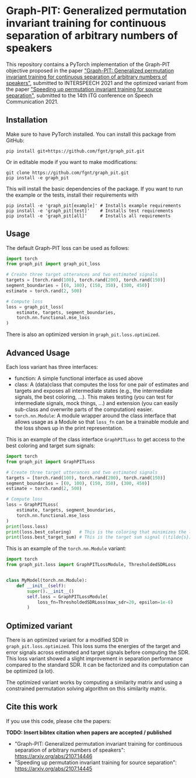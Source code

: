 # Graph-PIT: Generalized permutation invariant training for continuous separation of arbitrary numbers of speakers

This repository contains a PyTorch implementation of the Graph-PIT objective proposed in the paper ["Graph-PIT:
Generalized permutation invariant training for continuous separation of arbitrary numbers of speakers"](https://arxiv.org/abs/2107.14446), submitted to
INTERSPEECH 2021 and the optimized variant from the paper ["Speeding up permutation invariant training for source separation"](https://arxiv.org/abs/2107.14445), submitted to the 14th ITG conference on Speech Communication 2021.

## Installation

Make sure to have PyTorch installed. You can install this package from GitHub:

```shell
pip install git+https://github.com/fgnt/graph_pit.git
```

Or in editable mode if you want to make modifications:

```shell
git clone https://github.com/fgnt/graph_pit.git
pip install -e graph_pit
```

This will install the basic dependencies of the package. 
If you want to run the example or the tests, install their requirements with

```shell
pip install -e 'graph_pit[example]' # Installs example requirements
pip install -e 'graph_pit[test]'    # Installs test requirements
pip install -e 'graph_pit[all]'     # Installs all requirements
```
## Usage

The default Graph-PIT loss can be used as follows:

```python
import torch
from graph_pit import graph_pit_loss

# Create three target utterances and two estimated signals
targets = [torch.rand(100), torch.rand(200), torch.rand(150)]
segment_boundaries = [(0, 100), (150, 350), (300, 450)]
estimate = torch.rand(2, 500)

# Compute loss
loss = graph_pit_loss(
    estimate, targets, segment_boundaries,
    torch.nn.functional.mse_loss
)
```

There is also an optimized version in `graph_pit.loss.optimized`.

## Advanced Usage

Each loss variant has three interfaces:
 - function: A simple functional interface as used above
 - class: A (data)class that computes the loss for one pair of estimates and 
   targets and exposes all intermediate states (e.g., the intermediate signals,
   the best coloring, ...). This makes testing (you can test for intermediate 
   signals, mock things, ...) and extension (you can easily sub-class and 
   overwrite parts of the computation) easier.
 - `torch.nn.Module`: A module wrapper around the class interface that allows 
   usage as a Module so that `loss_fn` can be a trainable module and the loss
   shows up in the print representation.

This is an example of the class interface `GraphPITLoss` to get access to the 
best coloring and target sum signals:

```python
import torch
from graph_pit import GraphPITLoss

# Create three target utterances and two estimated signals
targets = [torch.rand(100), torch.rand(200), torch.rand(150)]
segment_boundaries = [(0, 100), (150, 350), (300, 450)]
estimate = torch.rand(2, 500)

# Compute loss
loss = GraphPITLoss(
    estimate, targets, segment_boundaries,
    torch.nn.functional.mse_loss
)
print(loss.loss)
print(loss.best_coloring)   # This is the coloring that minimizes the loss
print(loss.best_target_sum) # This is the target sum signal (\tilde{s})
```

This is an example of the `torch.nn.Module` variant:

```python
import torch
from graph_pit.loss import GraphPITLossModule, ThresholdedSDRLoss


class MyModel(torch.nn.Module):
    def __init__(self):
        super().__init__()
        self.loss = GraphPITLossModule(
            loss_fn=ThresholdedSDRLoss(max_sdr=20, epsilon=1e-6)
        )
```

## Optimized variant

There is an optimized variant for a modified SDR in `graph_pit.loss.optimized`.
This loss sums the energies of the target and error signals across estimated 
and target signals before computing the SDR.
This loss variant showed a slight improvement in separation performance compared
to the standard SDR.
It can be factorized and its computation can be optimized (a lot).

The optimized variant works by computing a similarity matrix and using a 
constrained permutation solving algorithm on this similarity matrix.

## Cite this work

If you use this code, please cite the papers:

**TODO: Insert bibtex citation when papers are accepted / published**


- "Graph-PIT: Generalized permutation invariant training for continuous separation of arbitrary numbers of speakers": https://arxiv.org/abs/2107.14446
- "Speeding up permutation invariant training for source separation": https://arxiv.org/abs/2107.14445

